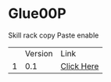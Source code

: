 # Glue00P
Skill rack copy Paste enable
<table>
<th>
  <td>
  Version
  </td>
<td>Link</td>
</th>
<tr>
<td>1</td>
<td>0.1</td>
  <td>
  <a href="https://github.com/technophilic/Glue00P/raw/master/Glue00P%20(1).user.js" >Click Here</a>
  </td>
</tr>
</table>
